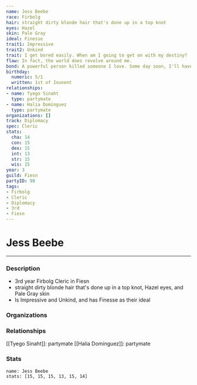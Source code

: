 ```yaml
---
name: Jess Beebe
race: Firbolg
hair: straight dirty blonde hair that's done up in a top knot
eyes: Hazel
skin: Pale Gray
ideal: Finesse
trait1: Impressive
trait2: Unkind
trait: I get bored easily. When am I going to get on with my destiny?
flaw: In fact, the world does revolve around me.
bond: A powerful person killed someone I love. Some day soon, I'll have my revenge.
birthday:
  numeric: 5/1
  written: 1st of Iounent
relationships:
- name: Tyego Sinaht
  type: partymate
- name: Halia Dominguez
  type: partymate
organizations: []
track: Diplomacy
spec: Cleric
stats:
  cha: 14
  con: 15
  dex: 15
  int: 13
  str: 15
  wis: 15
year: 3
guild: Fiesn
partyID: 98
tags:
- Firbolg
- Cleric
- Diplomacy
- 3rd
- Fiesn
---
```

# Jess Beebe
---
### Description
- 3rd year Firbolg Cleric in Fiesn
- straight dirty blonde hair that's done up in a top knot, Hazel eyes, and Pale Gray skin
- Is Impressive and Unkind, and has Finesse as their ideal

### Organizations
### Relationships
[[Tyego Sinaht]]: partymate
[[Halia Dominguez]]: partymate
### Stats
```statblock
name: Jess Beebe
stats: [15, 15, 15, 13, 15, 14]
```